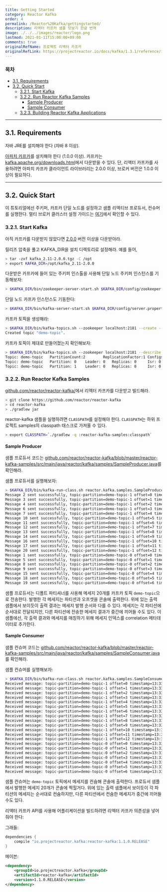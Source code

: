 ```yaml
---
title: Getting Started
category: Reactor Kafka
order: 4
permalink: /Reactor%20Kafka/gettingstarted/
description: 리액터 카프카 샘플 맛보기 한글 번역
image: ./../../images/reactor/logo.png
lastmod: 2021-01-11T15:00:00+09:00
comments: true
originalRefName: 프로젝트 리액터 카프카
originalRefLink: https://projectreactor.io/docs/kafka/1.3.1/reference/index.html#_getting_started
---
```


### 목차

- [3.1. Requirements](#31-requirements)
- [3.2. Quick Start](#32-quick-start)
  + [3.2.1. Start Kafka](#321-start-kafka)
  + [3.2.2. Run Reactor Kafka Samples](#322-run-reactor-kafka-samples)
    * [Sample Producer](#sample-producer)
    * [Sample Consumer](#sample-consumer)
  + [3.2.3. Building Reactor Kafka Applications](#323-building-reactor-kafka-applications)

---

## 3.1. Requirements

자바 JRE를 설치해야 한다 (자바 8 이상).

[아파치 카프카](https://kafka.apache.org/)를 설치해야 한다 (1.0.0 이상). 카프카는 [kafka.apache.org/downloads.html](https://kafka.apache.org/downloads.html)에서 다운받을 수 있다. 단, 리액터 카프카를 사용하려면 아파치 카프카 클라이언트 라이브러리는 2.0.0 이상, 브로커 버전은 1.0.0 이상이 필요하다.

---

## 3.2. Quick Start

이 튜토리얼에선 주키퍼, 카프카 단일 노드를 설정하고 샘플 리액티브 프로듀서, 컨슈머를 실행한다. 멀티 브로커 클러스터 설정 가이드는 [여기](https://kafka.apache.org/documentation#quickstart_multibroker)에서 확인할 수 있다.

### 3.2.1. Start Kafka

아직 카프카를 다운받지 않았다면 [2.0.0](https://www.apache.org/dyn/closer.cgi?path=/kafka/2.0.0/kafka_2.11-2.0.0.tgz) 버전 이상을 다운받아라.

릴리즈 압축을 풀고 KAFKA_DIR을 설치 디렉토리로 설정해라. 예를 들어,

```bash
> tar -zxf kafka_2.11-2.0.0.tgz -C /opt
> export KAFKA_DIR=/opt/kafka_2.11-2.0.0
```

다운받은 카프카에 들어 있는 주키퍼 인스톨을 사용해 단일 노드 주키퍼 인스턴스를 기동해보자:

```bash
> $KAFKA_DIR/bin/zookeeper-server-start.sh $KAFKA_DIR/config/zookeeper.properties > /tmp/zookeeper.log &
```

단일 노드 카프카 인스턴스도 기동한다:

```bash
> $KAFKA_DIR/bin/kafka-server-start.sh $KAFKA_DIR/config/server.properties > /tmp/kafka.log &
```

카프카 토픽을 생성해라:

```bash
> $KAFKA_DIR/bin/kafka-topics.sh --zookeeper localhost:2181 --create --replication-factor 1 --partitions 2 --topic demo-topic
Created topic "demo-topic".
```

카프카 토픽이 제대로 만들어졌는지 확인해보자:

```bash
> $KAFKA_DIR/bin/kafka-topics.sh --zookeeper localhost:2181 --describe
Topic: demo-topic	PartitionCount:2		ReplicationFactor:1	Configs:
Topic: demo-topic	Partition: 0	Leader: 0	Replicas: 0		Isr: 0
Topic: demo-topic	Partition: 1	Leader: 0	Replicas: 0		Isr: 0
```

### 3.2.2. Run Reactor Kafka Samples

[github.com/reactor/reactor-kafka/](https://github.com/reactor/reactor-kafka/)에서 리액터 카프카를 다운받고 빌드해라.

```bash
> git clone https://github.com/reactor/reactor-kafka
> cd reactor-kafka
> ./gradlew jar
```

reactor-kafka 샘플을 실행하려면 `CLASSPATH`를 설정해야 한다. `CLASSPATH`는 하위 프로젝트 samples의 classpath 태스크로 가져올 수 있다.

```bash
> export CLASSPATH=`./gradlew -q :reactor-kafka-samples:classpath`
```

#### Sample Producer

샘플 프로듀서 코드는 [github.com/reactor/reactor-kafka/blob/master/reactor-kafka-samples/src/main/java/reactor/kafka/samples/SampleProducer.java](https://github.com/reactor/reactor-kafka/blob/master/reactor-kafka-samples/src/main/java/reactor/kafka/samples/SampleProducer.java)를 확인해라.

샘플 프로듀서를 실행해보자:

```bash
> $KAFKA_DIR/bin/kafka-run-class.sh reactor.kafka.samples.SampleProducer
Message 2 sent successfully, topic-partition=demo-topic-1 offset=0 timestamp=13:33:16:716 GMT 30 Nov 2016
Message 3 sent successfully, topic-partition=demo-topic-1 offset=1 timestamp=13:33:16:716 GMT 30 Nov 2016
Message 4 sent successfully, topic-partition=demo-topic-1 offset=2 timestamp=13:33:16:716 GMT 30 Nov 2016
Message 6 sent successfully, topic-partition=demo-topic-1 offset=3 timestamp=13:33:16:716 GMT 30 Nov 2016
Message 7 sent successfully, topic-partition=demo-topic-1 offset=4 timestamp=13:33:16:716 GMT 30 Nov 2016
Message 10 sent successfully, topic-partition=demo-topic-1 offset=5 timestamp=13:33:16:716 GMT 30 Nov 2016
Message 11 sent successfully, topic-partition=demo-topic-1 offset=6 timestamp=13:33:16:716 GMT 30 Nov 2016
Message 12 sent successfully, topic-partition=demo-topic-1 offset=7 timestamp=13:33:16:717 GMT 30 Nov 2016
Message 13 sent successfully, topic-partition=demo-topic-1 offset=8 timestamp=13:33:16:717 GMT 30 Nov 2016
Message 14 sent successfully, topic-partition=demo-topic-1 offset=9 timestamp=13:33:16:717 GMT 30 Nov 2016
Message 16 sent successfully, topic-partition=demo-topic-1 offset=10 timestamp=13:33:16:717 GMT 30 Nov 2016
Message 17 sent successfully, topic-partition=demo-topic-1 offset=11 timestamp=13:33:16:717 GMT 30 Nov 2016
Message 20 sent successfully, topic-partition=demo-topic-1 offset=12 timestamp=13:33:16:717 GMT 30 Nov 2016
Message 1 sent successfully, topic-partition=demo-topic-0 offset=0 timestamp=13:33:16:712 GMT 30 Nov 2016
Message 5 sent successfully, topic-partition=demo-topic-0 offset=1 timestamp=13:33:16:716 GMT 30 Nov 2016
Message 8 sent successfully, topic-partition=demo-topic-0 offset=2 timestamp=13:33:16:716 GMT 30 Nov 2016
Message 9 sent successfully, topic-partition=demo-topic-0 offset=3 timestamp=13:33:16:716 GMT 30 Nov 2016
Message 15 sent successfully, topic-partition=demo-topic-0 offset=4 timestamp=13:33:16:717 GMT 30 Nov 2016
Message 18 sent successfully, topic-partition=demo-topic-0 offset=5 timestamp=13:33:16:717 GMT 30 Nov 2016
Message 19 sent successfully, topic-partition=demo-topic-0 offset=6 timestamp=13:33:16:717 GMT 30 Nov 2016
```

샘플 프로듀서는 디폴트 파티셔너를 사용해 메세지 20개를 카프카 토픽 `demo-topic`으로 전송한다. 발행한 각 메세지는 파티션과 오프셋을 콘솔에 출력한다. 위에 있는 출력 샘플에서 보이듯이 출력 결과는 메세지 발행 순서와 다를 수 있다. 메세지는 각 파티션에 순서대로 전달되지만, 다른 파티션에 전송한 메세지 결과가 중간에 끼어들 수도 있다. 이 샘플에선, 각 출력 결과와 메세지를 매칭하기 위해 메세지 인덱스를 correlation 메타데이터로 추가한다.

#### Sample Consumer

샘플 컨슈머 코드는 [github.com/reactor/reactor-kafka/blob/master/reactor-kafka-samples/src/main/java/reactor/kafka/samples/SampleConsumer.java](https://github.com/reactor/reactor-kafka/blob/master/reactor-kafka-samples/src/main/java/reactor/kafka/samples/SampleConsumer.java)를 확인해라.

샘플 컨슈머를 실행해보자:

```bash
> $KAFKA_DIR/bin/kafka-run-class.sh reactor.kafka.samples.SampleConsumer
Received message: topic-partition=demo-topic-1 offset=0 timestamp=13:33:16:716 GMT 30 Nov 2016 key=2 value=Message_2
Received message: topic-partition=demo-topic-1 offset=1 timestamp=13:33:16:716 GMT 30 Nov 2016 key=3 value=Message_3
Received message: topic-partition=demo-topic-1 offset=2 timestamp=13:33:16:716 GMT 30 Nov 2016 key=4 value=Message_4
Received message: topic-partition=demo-topic-1 offset=3 timestamp=13:33:16:716 GMT 30 Nov 2016 key=6 value=Message_6
Received message: topic-partition=demo-topic-1 offset=4 timestamp=13:33:16:716 GMT 30 Nov 2016 key=7 value=Message_7
Received message: topic-partition=demo-topic-1 offset=5 timestamp=13:33:16:716 GMT 30 Nov 2016 key=10 value=Message_10
Received message: topic-partition=demo-topic-1 offset=6 timestamp=13:33:16:716 GMT 30 Nov 2016 key=11 value=Message_11
Received message: topic-partition=demo-topic-1 offset=7 timestamp=13:33:16:717 GMT 30 Nov 2016 key=12 value=Message_12
Received message: topic-partition=demo-topic-1 offset=8 timestamp=13:33:16:717 GMT 30 Nov 2016 key=13 value=Message_13
Received message: topic-partition=demo-topic-1 offset=9 timestamp=13:33:16:717 GMT 30 Nov 2016 key=14 value=Message_14
Received message: topic-partition=demo-topic-1 offset=10 timestamp=13:33:16:717 GMT 30 Nov 2016 key=16 value=Message_16
Received message: topic-partition=demo-topic-1 offset=11 timestamp=13:33:16:717 GMT 30 Nov 2016 key=17 value=Message_17
Received message: topic-partition=demo-topic-1 offset=12 timestamp=13:33:16:717 GMT 30 Nov 2016 key=20 value=Message_20
Received message: topic-partition=demo-topic-0 offset=0 timestamp=13:33:16:712 GMT 30 Nov 2016 key=1 value=Message_1
Received message: topic-partition=demo-topic-0 offset=1 timestamp=13:33:16:716 GMT 30 Nov 2016 key=5 value=Message_5
Received message: topic-partition=demo-topic-0 offset=2 timestamp=13:33:16:716 GMT 30 Nov 2016 key=8 value=Message_8
Received message: topic-partition=demo-topic-0 offset=3 timestamp=13:33:16:716 GMT 30 Nov 2016 key=9 value=Message_9
Received message: topic-partition=demo-topic-0 offset=4 timestamp=13:33:16:717 GMT 30 Nov 2016 key=15 value=Message_15
Received message: topic-partition=demo-topic-0 offset=5 timestamp=13:33:16:717 GMT 30 Nov 2016 key=18 value=Message_18
Received message: topic-partition=demo-topic-0 offset=6 timestamp=13:33:16:717 GMT 30 Nov 2016 key=19 value=Message_19
```

샘플 컨슈머는 `demo-topic` 토픽에서 메세지를 컨슘해 콘솔에 출력한다. 프로듀서 샘플에서 발행한 메세지 20개가 콘솔에 찍힐거다. 위에 있는 출력 샘플에서 보이듯이 각 파티션의 메세지는 순서대로 컨슘하지만, 다른 파티션에서 컨슘한 메세지가 중간에 끼어들 수도 있다.

리액터 카프카 API를 사용해 어플리케이션을 빌드하려면 리액터 카프카 의존성을 넣어줘야 한다:

그래들:

```groovy
dependencies {
    compile "io.projectreactor.kafka:reactor-kafka:1.1.0.RELEASE"
}
```

메이븐:

```xml
<dependency>
    <groupId>io.projectreactor.kafka</groupId>
    <artifactId>reactor-kafka</artifactId>
    <version>1.1.0.RELEASE</version>
</dependency>
```